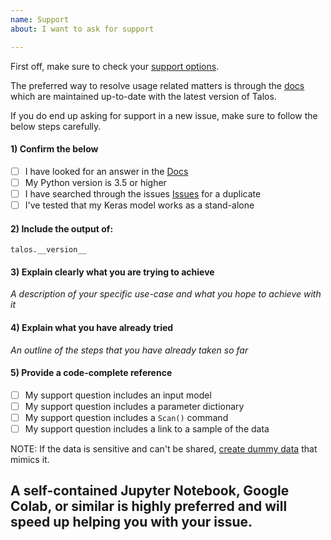 ```yaml
---
name: Support
about: I want to ask for support

---
```


First off, make sure to check your [support options](https://github.com/autonomio/talos#-how-to-get-support).

The preferred way to resolve usage related matters is through the [docs](https://autonomio.github.io/talos/#/) which are maintained up-to-date with the latest version of Talos.

If you do end up asking for support in a new issue, make sure to follow the below steps carefully.

#### 1) Confirm the below

- [ ] I have looked for an answer in the [Docs](https://autonomio.github.io/talos)
- [ ] My Python version is 3.5 or higher
- [ ] I have searched through the issues [Issues](https://github.com/autonomio/talos/issues) for a duplicate
- [ ] I've tested that my Keras model works as a stand-alone

#### 2) Include the output of:

`talos.__version__`

#### 3) Explain clearly what you are trying to achieve

*A description of your specific use-case and what you hope to achieve with it*

#### 4) Explain what you have already tried

*An outline of the steps that you have already taken so far*

#### 5) Provide a code-complete reference

- [ ] My support question includes an input model
- [ ] My support question includes a parameter dictionary
- [ ] My support question includes a `Scan()` command
- [ ] My support question includes a link to a sample of the data

NOTE: If the data is sensitive and can't be shared, [create dummy data](https://scikit-learn.org/stable/modules/classes.html#samples-generator) that mimics it.

A self-contained Jupyter Notebook, Google Colab, or similar is highly preferred and will speed up helping you with your issue.
-------------------------------------------------------------------------
